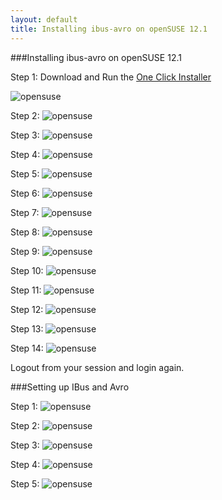 ```yaml
---
layout: default
title: Installing ibus-avro on openSUSE 12.1
---
```



###Installing ibus-avro on openSUSE 12.1

Step 1: Download and Run the [One Click Installer](http://linux.omicronlab.com/ibus-avro.ymp)

![opensuse](/images/opensuse12.1/suse1.png "opensuse")

Step 2: 
![opensuse](/images/opensuse12.1/suse2.png "opensuse")

Step 3: 
![opensuse](/images/opensuse12.1/suse3.png "opensuse")

Step 4: 
![opensuse](/images/opensuse12.1/suse4.png "opensuse")

Step 5: 
![opensuse](/images/opensuse12.1/suse5.png "opensuse")

Step 6: 
![opensuse](/images/opensuse12.1/suse6.png "opensuse")

Step 7: 
![opensuse](/images/opensuse12.1/suse7.png "opensuse")

Step 8: 
![opensuse](/images/opensuse12.1/suse8.png "opensuse")

Step 9: 
![opensuse](/images/opensuse12.1/suse9.png "opensuse")

Step 10: 
![opensuse](/images/opensuse12.1/suse10.png "opensuse")

Step 11: 
![opensuse](/images/opensuse12.1/suse11.png "opensuse")

Step 12: 
![opensuse](/images/opensuse12.1/suse12.png "opensuse")

Step 13: 
![opensuse](/images/opensuse12.1/suse13.png "opensuse")

Step 14: 
![opensuse](/images/opensuse12.1/suse14.png "opensuse")

Logout from your session and login again.

###Setting up IBus and Avro

Step 1: 
![opensuse](/images/opensuse12.1/suse15.png "opensuse")


Step 2: 
![opensuse](/images/opensuse12.1/suse16.png "opensuse")


Step 3: 
![opensuse](/images/opensuse12.1/suse17.png "opensuse")


Step 4: 
![opensuse](/images/opensuse12.1/suse18.png "opensuse")


Step 5: 
![opensuse](/images/opensuse12.1/suse19.png "opensuse")

